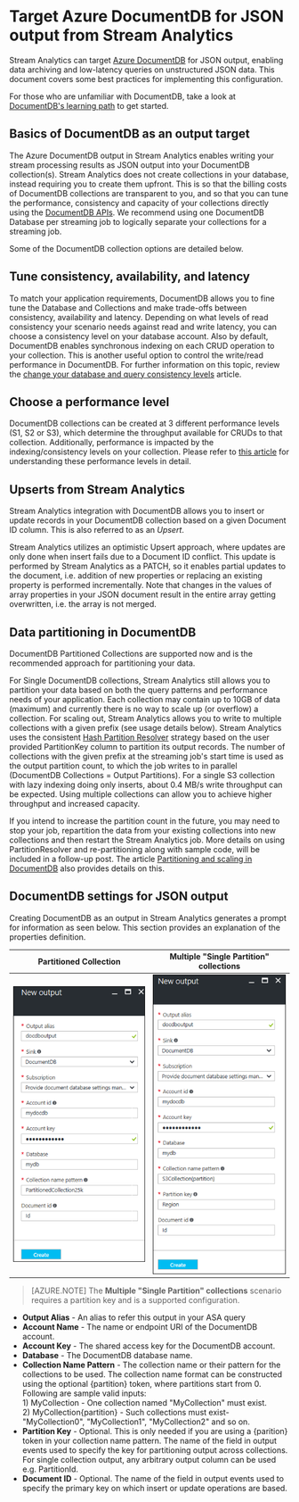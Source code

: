 <properties
    pageTitle="JSON output for Stream Analytics | Azure"
    description="Learn how Stream Analytics can target Azure DocumentDB for JSON output, for data archiving and low-latency queries on unstructured JSON data."
    keywords="JSON output"
    documentationcenter=""
    services="stream-analytics,documentdb"
    author="jeffstokes72"
    manager="jhubbard"
    editor="cgronlun" />
<tags
    ms.assetid="5d2a61a6-0dbf-4f1b-80af-60a80eb25dd1"
    ms.service="stream-analytics"
    ms.devlang="na"
    ms.topic="article"
    ms.tgt_pltfrm="na"
    ms.workload="data-services"
    ms.date="01/24/2017"
    wacn.date=""
    ms.author="jeffstok" />

# Target Azure DocumentDB for JSON output from Stream Analytics

Stream Analytics can target [Azure DocumentDB](/home/features/documentdb/) for JSON output, enabling data archiving and low-latency queries on unstructured JSON data. This document covers some best practices for implementing this configuration.

For those who are unfamiliar with DocumentDB, take a look at [DocumentDB's learning path](https://azure.microsoft.com/documentation/learning-paths/documentdb/) to get started.

## Basics of DocumentDB as an output target
The Azure DocumentDB output in Stream Analytics enables writing your stream processing results as JSON output into your DocumentDB collection(s). Stream Analytics does not create collections in your database, instead requiring you to create them upfront. This is so that the billing costs of DocumentDB collections are transparent to you, and so that you can tune the performance, consistency and capacity of your collections directly using the [DocumentDB APIs](https://msdn.microsoft.com/zh-cn/library/azure/dn781481.aspx). We recommend using one DocumentDB Database per streaming job to logically separate your collections for a streaming job.

Some of the DocumentDB collection options are detailed below.

## Tune consistency, availability, and latency

To match your application requirements, DocumentDB allows you to fine tune the Database and Collections and make trade-offs between consistency, availability and latency. Depending on what levels of read consistency your scenario needs against read and write latency, you can choose a consistency level on your database account. Also by default, DocumentDB enables synchronous indexing on each CRUD operation to your collection. This is another useful option to control the write/read performance in DocumentDB. For further information on this topic, review the [change your database and query consistency levels](/documentation/articles/documentdb-consistency-levels/) article.

## Choose a performance level

DocumentDB collections can be created at 3 different performance levels (S1, S2 or S3), which determine the throughput available for CRUDs to that collection. Additionally, performance is impacted by the indexing/consistency levels on your collection. Please refer to [this article](/documentation/articles/documentdb-performance-levels/) for understanding these performance levels in detail.

## Upserts from Stream Analytics
Stream Analytics integration with DocumentDB allows you to insert or update records in your DocumentDB collection based on a given Document ID column. This is also referred to as an *Upsert*.

Stream Analytics utilizes an optimistic Upsert approach, where updates are only done when insert fails due to a Document ID conflict. This update is performed by Stream Analytics as a PATCH, so it enables partial updates to the document, i.e. addition of new properties or replacing an existing property is performed incrementally. Note that changes in the values of array properties in your JSON document result in the entire array getting overwritten, i.e. the array is not merged.

## Data partitioning in DocumentDB
DocumentDB Partitioned Collections are supported now and is the recommended approach for partitioning your data. 

For Single DocumentDB collections, Stream Analytics still allows you to partition your data based on both the query patterns and performance needs of your application. Each collection may contain up to 10GB of data (maximum) and currently there is no way to scale up (or overflow) a collection. For scaling out, Stream Analytics allows you to write to multiple collections with a given prefix (see usage details below). Stream Analytics uses the consistent [Hash Partition Resolver](https://msdn.microsoft.com/zh-cn/library/azure/microsoft.azure.documents.partitioning.hashpartitionresolver.aspx) strategy based on the user provided PartitionKey column to partition its output records. The number of collections with the given prefix at the streaming job's start time is used as the output partition count, to which the job writes to in parallel (DocumentDB Collections = Output Partitions). For a single S3 collection with lazy indexing doing only inserts, about 0.4 MB/s write throughput can be expected. Using multiple collections can allow you to achieve higher throughput and increased capacity.

If you intend to increase the partition count in the future, you may need to stop your job, repartition the data from your existing collections into new collections and then restart the Stream Analytics job. More details on using PartitionResolver and re-partitioning along with sample code, will be included in a follow-up post. The article [Partitioning and scaling in DocumentDB](/documentation/articles/documentdb-partition-data/) also provides details on this.

## DocumentDB settings for JSON output
Creating DocumentDB as an output in Stream Analytics generates a prompt for information as seen below. This section provides an explanation of the properties definition.

Partitioned Collection | Multiple "Single Partition" collections
-----------------------|-----------------------------------------
![documentdb stream analytics output screen](./media/stream-analytics-documentdb-output/stream-analytics-documentdb-output-1.png) |  ![documentdb stream analytics output screen](./media/stream-analytics-documentdb-output/stream-analytics-documentdb-output-2.png)


  
> [AZURE.NOTE]
> The **Multiple "Single Partition" collections** scenario requires a partition key and is a supported configuration. 

* **Output Alias** - An alias to refer this output in your ASA query  
* **Account Name** - The name or endpoint URI of the DocumentDB account.  
* **Account Key** - The shared access key for the DocumentDB account.  
* **Database** - The DocumentDB database name.  
* **Collection Name Pattern** - The collection name or their pattern for the collections to be used. The collection name format can be constructed using the optional {partition} token, where partitions start from 0. Following are sample valid inputs:  
  1\) MyCollection - One collection named "MyCollection" must exist.  
  2\) MyCollection{partition} - Such collections must exist- "MyCollection0", "MyCollection1", "MyCollection2" and so on.  
* **Partition Key** - Optional. This is only needed if you are using a {parition} token in your collection name pattern. The name of the field in output events used to specify the key for partitioning output across collections. For single collection output, any arbitrary output column can be used e.g. PartitionId.  
* **Document ID** - Optional. The name of the field in output events used to specify the primary key on which insert or update operations are based.